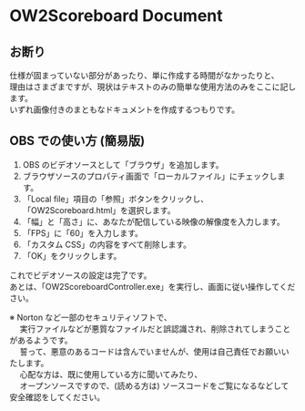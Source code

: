 # OW2Scoreboard Document

## お断り
仕様が固まっていない部分があったり、単に作成する時間がなかったりと、  
理由はさまざまですが、現状はテキストのみの簡単な使用方法のみをここに記します。  
いずれ画像付きのまともなドキュメントを作成するつもりです。

## OBS での使い方 (簡易版)
1. OBS のビデオソースとして「ブラウザ」を追加します。
2. ブラウザソースのプロパティ画面で「ローカルファイル」にチェックします。
3. 「Local file」項目の「参照」ボタンをクリックし、「OW2Scoreboard.html」を選択します。
4. 「幅」と「高さ」に、あなたが配信している映像の解像度を入力します。
5. 「FPS」に「60」を入力します。
6. 「カスタム CSS」の内容をすべて削除します。
7. 「OK」をクリックします。

これでビデオソースの設定は完了です。  
あとは、「OW2ScoreboardController.exe」を実行し、画面に従い操作してください。

※ Norton など一部のセキュリティソフトで、  
　 実行ファイルなどが悪質なファイルだと誤認識され、削除されてしまうことがあるようです。  
　 誓って、悪意のあるコードは含んでいませんが、使用は自己責任でお願いいたします。  
　 心配な方は、既に使用している方に聞いてみたり、  
　 オープンソースですので、(読める方は) ソースコードをご覧になるなどして安全確認をしてください。
